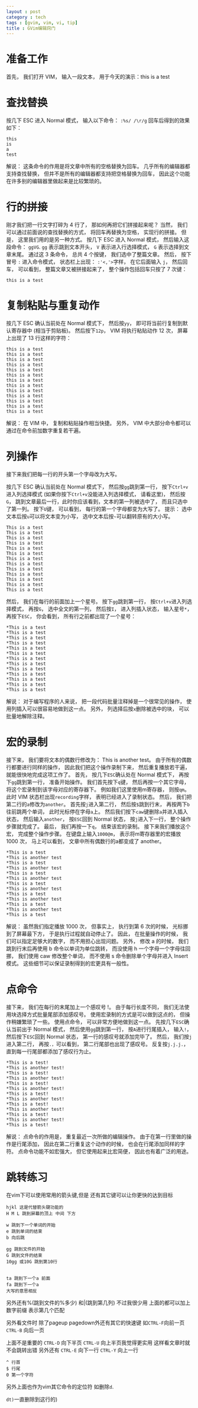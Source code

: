 ```yaml
---
layout : post
category : tech
tags : [gvim, vim, vi, tip]
title : GVim编辑窍门
---
```


# 准备工作

首先， 我们打开 VIM， 输入一段文本， 用于今天的演示：this is a test

# 查找替换

按几下 ESC 进入 Normal 模式， 输入以下命令： `:%s/ /\r/g` 回车后得到的效果如下：

	this
	is
	a
	test
解说： 这条命令的作用是将文章中所有的空格替换为回车。 几乎所有的编辑器都支持查找替换， 但并不是所有的编辑器都支持把空格替换为回车， 因此这个功能在许多别的编辑器里做起来是比较繁琐的。

# 行的拼接

刚才我们把一行文字打碎为 4 行了， 那如何再把它们拼接起来呢？ 当然， 我们可以通过前面说的查找替换的方式， 将回车再替换为空格， 实现行的拼接。 但是， 这里我们用的是另一种方式。
按几下 ESC 进入 Normal 模式， 然后输入这段命令： `ggVG`. `gg` 表示跳到文本开头， `V` 表示进入行选择模式， `G` 表示选择到文章末尾。 通过这 3 条命令， 总共 4 个按键， 我们选中了整篇文章。
然后， 按下冒号 `:` 进入命令模式， 状态栏上出现： `:'<,'>`字样， 在它后面输入 `j`， 然后回车， 可以看到， 整篇文章又被拼接起来了， 整个操作包括回车只按了 7 次键：  

	this is a test

# 复制粘贴与重复动作

按几下 ESC 确认当前处在 Normal 模式下， 然后按`yy`， 即可将当前行复制到默认寄存器中 (相当于剪贴板)。 然后按下`12p`， VIM 将执行粘贴动作 12 次， 屏幕上出现了 13 行这样的字符：  

	this is a test
	this is a test
	this is a test
	this is a test
	this is a test
	this is a test
	this is a test
	this is a test
	this is a test
	this is a test
	this is a test
	this is a test
	this is a test
解说： 在 VIM 中， 复制和粘贴操作相当快捷。 另外， VIM 中大部分命令都可以通过在命令前加数字重复若干遍。

# 列操作

接下来我们把每一行的开头第一个字母改为大写。  

按几下 ESC 确认当前处在 Normal 模式下， 然后按`gg`跳到第一行， 按下`Ctrl+v`进入列选择模式 (如果你按下`Ctrl+v`没能进入列选择模式， 请看这里)， 然后按`G`， 跳到文章最后一行，此时你应该看到，文本的第一列被选中了， 而且只选中了第一列。 按下`U`键， 可以看到， 每行的第一个字母都变为大写了。 提示： 选中文本后按`u`可以将文本变为小写， 选中文本后按`~`可以翻转原有的大小写。

	This is a test
	This is a test
	This is a test
	This is a test
	This is a test
	This is a test
	This is a test
	This is a test
	This is a test
	This is a test
	This is a test
	This is a test
	This is a test
然后， 我们在每行的前面加上一个星号。 按下`gg`跳到第一行， 按`Ctrl+v`进入列选择模式， 再按`G`， 选中全文的第一列， 然后按`I`， 进入列插入状态， 输入星号`*`， 再按下`ESC`， 你会看到， 所有行之前都出现了一个星号：

	*This is a test
	*This is a test
	*This is a test
	*This is a test
	*This is a test
	*This is a test
	*This is a test
	*This is a test
	*This is a test
	*This is a test
	*This is a test
	*This is a test
	*This is a test
解说： 对于编写程序的人来说， 把一段代码批量注释掉是一个很常见的操作， 使用列插入可以很容易地做到这一点。 另外， 列选择后按`x`删除被选中的块， 可以批量地解除注释。

# 宏的录制

接下来， 我们要将文本的偶数行修改为： This is another test。 由于所有的偶数行都要进行同样的操作， 因此我们把这个操作录制下来， 然后重复播放若干遍， 就能很快地完成这项工作了。
首先， 按几下`ESC`确认处在 Normal 模式下， 再按下`gg`跳到第一行， 准备开始操作。 我们首先按下`q`键， 然后再按一个其它字母， 将这个宏录制到该字母对应的寄存器下。 例如我们这里使用m寄存器， 则按`qm`。 此时 VIM 状态栏出现`recording`字样， 表明已经进入了录制状态。
然后， 我们把第二行的`a`修改为`another`。 首先按`j`进入第二行， 然后按`$`跳到行末， 再按两下`b`往前跳两个单词， 此时光标停在字母`a`上。 然后我们按下`caw`键删除`a`并进入插入状态， 然后输入`another`， 按`ESC`回到 Normal 状态， 按`j`进入下一行， 整个操作步骤就完成了。 最后， 我们再按一下`q`， 结束该宏的录制。
接下来我们播放这个宏， 完成整个操作步骤。 在键盘上输入`1000@m`， 表示将m寄存器里的宏播放 1000 次， 马上可以看到， 文章中所有偶数行的a都变成了 another。

	*This is a test
	*This is another test
	*This is a test
	*This is another test
	*This is a test
	*This is another test
	*This is a test
	*This is another test
	*This is a test
	*This is another test
	*This is a test
	*This is another test
	*This is a test
解说： 虽然我们指定播放 1000 次， 但事实上， 执行到第 6 次的时候， 光标挪到了屏幕最下方， 于是执行过程就自动停止了。 因此， 在批量操作的时候， 我们可以指定足够大的数字， 而不用担心出现问题。
另外， 修改 a 的时候， 我们跳到行末后再使用 b 命令以单词为单位跳转， 而没使用 h 一个字母一个字母往回挪， 我们使用 caw 修改整个单词， 而不使用 s 命令删除单个字母并进入 Insert 模式。 这些细节可以保证录制得到的宏更具有一般性。

# 点命令

接下来， 我们在每行的末尾加上一个感叹号 !。
由于每行长度不同， 我们无法使用块选择方式批量尾部添加感叹号。 使用宏录制的方式是可以做到这点的， 但操作稍嫌繁琐了一些。 使用点命令， 可以非常方便地做到这一点。
先按几下`ESC`确认当前出于 Normal 模式， 然后使用`gg`跳到第一行， 按`A`进行行尾插入， 输入`!`， 然后按下`ESC`回到 Normal 状态， 第一行的感叹号就添加完毕了。
然后， 我们按`j`进入第二行， 再按`.，`可以看到， 第二行尾部也出现了感叹号。 反复按`j.j.j.`， 直到每一行尾部都添加了感叹行为止。

	*This is a test!
	*This is another test!
	*This is a test!
	*This is another test!
	*This is a test!
	*This is another test!
	*This is a test!
	*This is another test!
	*This is a test!
	*This is another test!
	*This is a test!
	*This is another test!
	*This is a test!
解说： 点命令的作用是， 重复最近一次所做的编辑操作。 由于在第一行里做的操作是行尾添加， 因此在第二行重复这个动作的时候， 也会在行尾添加同样的字符。 点命令功能不如宏强大， 但它使用起来比宏简便， 因此也有着广泛的用途。

# 跳转练习

在vim下可以使用常用的箭头键,但是 还有其它键可以让你更快的达到目标

	hjkl 这是代替箭头键功能的
	H M L 跳到屏幕的顶上 中间 下方

	w 跳到下一个单词的开始
	e 跳到单词的结束
	b 向后跳

	gg 跳到文件的开始
	G 跳到文件的结束
	10gg 或10G 跳到第10行


	ta 跳到下一个a 前面
	fa 跳到下一个a
	大写的意思相反

另外还有%(跳到文件的%多少) 和|(跳到第几列) 不过我很少用
上面的都可以加上数字前缀 表示第几个匹配

另外看文件时 除了pageup pagedown外还有其它的快速键
如`CTRL-F`向前一页 `CTRL-B` 向后一页

上面不是重要的
`CTRL-D` 向下半页 `CTRL-U` 向上半页我觉得更实用 这样看文章时就不会跳转出错
另外还有
`CTRL-E` 向下一行
`CTRL-Y` 向上一行

	^ 行首
	$ 行尾
	0 第一个字符


另外上面也作为vim其它命令的定位符 如删除`d`.

`dt)`一直删除到这行的)